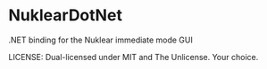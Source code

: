 # NuklearDotNet
.NET binding for the Nuklear immediate mode GUI

LICENSE: Dual-licensed under MIT and The Unlicense. Your choice.